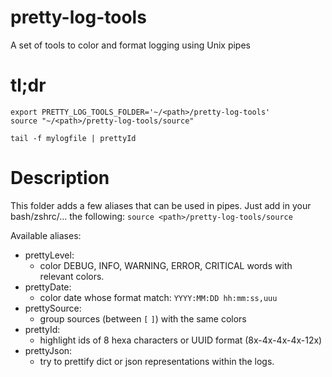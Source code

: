 # pretty-log-tools
A set of tools to color and format logging using Unix pipes

# tl;dr
```
export PRETTY_LOG_TOOLS_FOLDER='~/<path>/pretty-log-tools'
source "~/<path>/pretty-log-tools/source"
```
```tail -f mylogfile | prettyId```

# Description
This folder adds a few aliases that can be used in pipes.
Just add in your bash/zshrc/... the following:
```source <path>/pretty-log-tools/source```


Available aliases:
- prettyLevel:
  - color DEBUG, INFO, WARNING, ERROR, CRITICAL words with relevant colors.
- prettyDate:
  - color date whose format match: `YYYY:MM:DD hh:mm:ss,uuu`
- prettySource:
  - group sources (between `[` `]`) with the same colors
- prettyId:
  - highlight ids of 8 hexa characters or UUID format (8x-4x-4x-4x-12x)
- prettyJson:
  - try to prettify dict or json representations within the logs.
